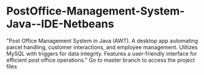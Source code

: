 # PostOffice-Management-System-Java--IDE-Netbeans
"Post Office Management System in Java (AWT). A desktop app automating parcel handling, customer interactions, and employee management. Utilizes MySQL with triggers for data integrity. Features a user-friendly interface for efficient post office operations."
Go to master branch to access the project files 
